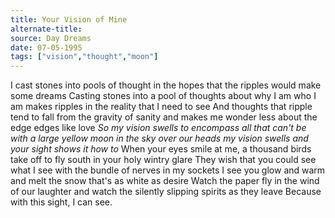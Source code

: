 ```yaml
---
title: Your Vision of Mine
alternate-title:
source: Day Dreams
date: 07-05-1995
tags: ["vision","thought","moon"]
---
```

I cast stones into pools of thought in the hopes that the ripples would make some dreams
Casting stones into a pool of thoughts about why I am who I am makes ripples in the reality that I need to see
And thoughts that ripple tend to fall from the gravity of sanity
and makes me wonder less about the edge
edges like love
*So my vision swells to encompass all that can't be with a large yellow moon in the sky over our heads my vision swells and your sight shows it how to*
When your eyes smile at me, a thousand birds take off to fly south in your holy wintry glare
They wish that you could see what I see with the bundle of nerves in my sockets
I see you glow and warm and melt the snow that's as white as desire
Watch the paper fly in the wind of our laughter and watch the silently slipping spirits as they leave
Because with this sight, I can see.
